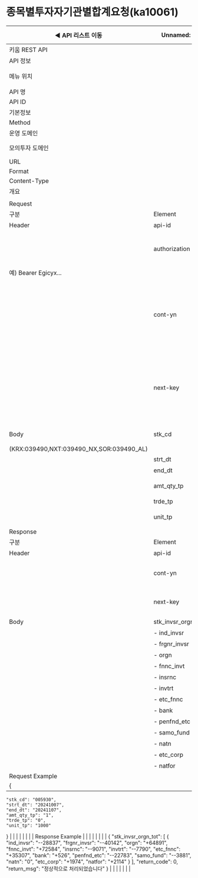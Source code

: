 # 종목별투자자기관별합계요청(ka10061)

| ◀ API 리스트 이동 | Unnamed: 1 | Unnamed: 2 | Unnamed: 3 | Unnamed: 4 | Unnamed: 5 | Unnamed: 6 |
| --- | --- | --- | --- | --- | --- | --- |
| 키움 REST API |  |  |  |  |  |  |
| API 정보 |  |  |  |  |  |  |
| 메뉴 위치 |  | 국내주식 > 종목정보 > 종목별투자자기관별합계요청(ka10061) |  |  |  |  |
| API 명 |  | 종목별투자자기관별합계요청 |  |  |  |  |
| API ID |  | ka10061 |  |  |  |  |
| 기본정보 |  |  |  |  |  |  |
| Method |  | POST |  |  |  |  |
| 운영 도메인 |  | https://api.kiwoom.com |  |  |  |  |
| 모의투자 도메인 |  | https://mockapi.kiwoom.com(KRX만 지원가능) |  |  |  |  |
| URL |  | /api/dostk/stkinfo |  |  |  |  |
| Format |  | JSON |  |  |  |  |
| Content-Type |  | application/json;charset=UTF-8 |  |  |  |  |
| 개요 |  |  |  |  |  |  |
|  |  |  |  |  |  |  |
| Request |  |  |  |  |  |  |
| 구분 | Element | 한글명 | Type | Required | Length | Description |
| Header | api-id | TR명 | String | Y | 10 |  |
|  | authorization | 접근토큰 | String | Y | 1000 | 토큰 지정시 토큰타입("Bearer") 붙혀서 호출 
 예) Bearer Egicyx... |
|  | cont-yn | 연속조회여부 | String | N | 1 | 응답 Header의 연속조회여부값이 Y일 경우 다음데이터 요청시 응답 Header의 cont-yn값 세팅 |
|  | next-key | 연속조회키 | String | N | 50 | 응답 Header의 연속조회여부값이 Y일 경우 다음데이터 요청시 응답 Header의 next-key값 세팅 |
| Body | stk_cd | 종목코드 | String | Y | 20 | 거래소별 종목코드
(KRX:039490,NXT:039490_NX,SOR:039490_AL) |
|  | strt_dt | 시작일자 | String | Y | 8 | YYYYMMDD |
|  | end_dt | 종료일자 | String | Y | 8 | YYYYMMDD |
|  | amt_qty_tp | 금액수량구분 | String | Y | 1 | 1:금액, 2:수량 |
|  | trde_tp | 매매구분 | String | Y | 1 | 0:순매수 |
|  | unit_tp | 단위구분 | String | Y | 4 | 1000:천주, 1:단주 |
| Response |  |  |  |  |  |  |
| 구분 | Element | 한글명 | Type | Required | Length | Description |
| Header | api-id | TR명 | String | Y | 10 |  |
|  | cont-yn | 연속조회여부 | String | N | 1 | 다음 데이터가 있을시 Y값 전달 |
|  | next-key | 연속조회키 | String | N | 50 | 다음 데이터가 있을시 다음 키값 전달 |
| Body | stk_invsr_orgn_tot | 종목별투자자기관별합계 | LIST | N |  |  |
|  | - ind_invsr | 개인투자자 | String | N | 20 |  |
|  | - frgnr_invsr | 외국인투자자 | String | N | 20 |  |
|  | - orgn | 기관계 | String | N | 20 |  |
|  | - fnnc_invt | 금융투자 | String | N | 20 |  |
|  | - insrnc | 보험 | String | N | 20 |  |
|  | - invtrt | 투신 | String | N | 20 |  |
|  | - etc_fnnc | 기타금융 | String | N | 20 |  |
|  | - bank | 은행 | String | N | 20 |  |
|  | - penfnd_etc | 연기금등 | String | N | 20 |  |
|  | - samo_fund | 사모펀드 | String | N | 20 |  |
|  | - natn | 국가 | String | N | 20 |  |
|  | - etc_corp | 기타법인 | String | N | 20 |  |
|  | - natfor | 내외국인 | String | N | 20 |  |
| Request Example |  |  |  |  |  |  |
| {
    "stk_cd": "005930",
    "strt_dt": "20241007",
    "end_dt": "20241107",
    "amt_qty_tp": "1",
    "trde_tp": "0",
    "unit_tp": "1000"
} |  |  |  |  |  |  |
| Response Example |  |  |  |  |  |  |
| {
    "stk_invsr_orgn_tot": [
        {
            "ind_invsr": "--28837",
            "frgnr_invsr": "--40142",
            "orgn": "+64891",
            "fnnc_invt": "+72584",
            "insrnc": "--9071",
            "invtrt": "--7790",
            "etc_fnnc": "+35307",
            "bank": "+526",
            "penfnd_etc": "--22783",
            "samo_fund": "--3881",
            "natn": "0",
            "etc_corp": "+1974",
            "natfor": "+2114"
        }
    ],
    "return_code": 0,
    "return_msg": "정상적으로 처리되었습니다"
} |  |  |  |  |  |  |
